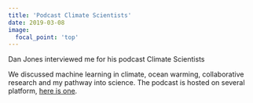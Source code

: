 ```yaml
---
title: 'Podcast Climate Scientists'
date: 2019-03-08
image:
  focal_point: 'top'
---
```


Dan Jones interviewed me for his podcast Climate Scientists


<!--more-->

We discussed machine learning in climate, ocean warming, collaborative research and my pathway into science. The podcast is hosted on several platform, [here is one](https://anchor.fm/climate-scientists/episodes/Laure-Zanna-e38ork).
